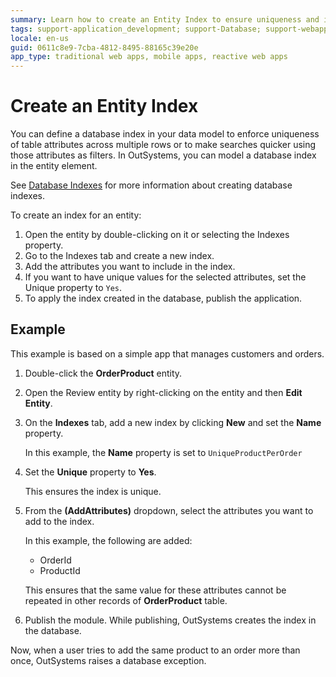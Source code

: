 ```yaml
---
summary: Learn how to create an Entity Index to ensure uniqueness and improve findability.
tags: support-application_development; support-Database; support-webapps
locale: en-us
guid: 0611c8e9-7cba-4812-8495-88165c39e20e
app_type: traditional web apps, mobile apps, reactive web apps
---
```


# Create an Entity Index
  
You can define a database index in your data model to enforce uniqueness of table attributes across multiple rows or to make searches quicker using those attributes as filters. In OutSystems, you can model a database index in the entity element.

<div class="info" markdown="1">

See [Database Indexes](<../../../ref/data/database/database-indexes.md>) for more information about creating database indexes.

</div>

To create an index for an entity:

1. Open the entity by double-clicking on it or selecting the Indexes property.
1. Go to the Indexes tab and create a new index.
1. Add the attributes you want to include in the index.
1. If you want to have unique values for the selected attributes, set the  Unique property to `Yes`.
1. To apply the index created in the database, publish the application.


## Example

This example is based on a simple app that manages customers and orders. 

1. Double-click the **OrderProduct** entity.

1. Open the Review entity by right-clicking on the entity and then **Edit Entity**.

1. On the **Indexes** tab, add a new index by clicking **New** and set the **Name** property.

    In this example, the **Name** property is set to `UniqueProductPerOrder`

1. Set the **Unique** property to **Yes**.

    This ensures the index is unique.

1. From the **(AddAttributes)** dropdown, select the attributes you want to add to the index. 

    In this example, the following are added:

    * OrderId
    * ProductId
    
    This ensures that the same value for these attributes cannot be repeated in other records of **OrderProduct** table.

1. Publish the module. While publishing, OutSystems creates the index in the database. 

Now, when a user tries to add the same product to an order more than once, OutSystems raises a database exception.
